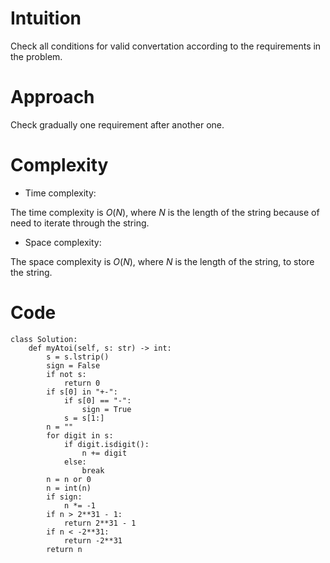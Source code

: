 # Intuition
<!-- Describe your first thoughts on how to solve this problem. -->
Check all conditions for valid convertation according to the requirements in the problem.
# Approach
<!-- Describe your approach to solving the problem. -->
Check gradually one requirement after another one.

# Complexity
- Time complexity:
<!-- Add your time complexity here, e.g. $$O(n)$$ -->
The time complexity is $O(N)$, where $N$ is the length of the string because of need to iterate through the string.

- Space complexity:
<!-- Add your space complexity here, e.g. $$O(n)$$ -->
The space complexity is $O(N)$, where $N$ is the length of the string, to store the string.

# Code
```
class Solution:
    def myAtoi(self, s: str) -> int:
        s = s.lstrip()
        sign = False
        if not s:
            return 0
        if s[0] in "+-":
            if s[0] == "-":
                sign = True
            s = s[1:]
        n = ""
        for digit in s:
            if digit.isdigit():
                n += digit
            else:
                break
        n = n or 0
        n = int(n)
        if sign:
            n *= -1
        if n > 2**31 - 1:
            return 2**31 - 1
        if n < -2**31:
            return -2**31
        return n
```